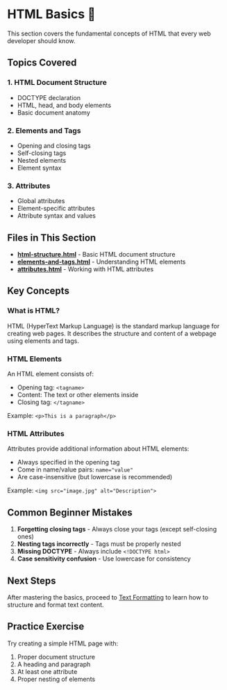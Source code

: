 # HTML Basics 📖

This section covers the fundamental concepts of HTML that every web developer should know.

## Topics Covered

### 1. HTML Document Structure
- DOCTYPE declaration
- HTML, head, and body elements
- Basic document anatomy

### 2. Elements and Tags
- Opening and closing tags
- Self-closing tags
- Nested elements
- Element syntax

### 3. Attributes
- Global attributes
- Element-specific attributes
- Attribute syntax and values

## Files in This Section

- **[html-structure.html](./html-structure.html)** - Basic HTML document structure
- **[elements-and-tags.html](./elements-and-tags.html)** - Understanding HTML elements
- **[attributes.html](./attributes.html)** - Working with HTML attributes

## Key Concepts

### What is HTML?
HTML (HyperText Markup Language) is the standard markup language for creating web pages. It describes the structure and content of a webpage using elements and tags.

### HTML Elements
An HTML element consists of:
- Opening tag: `<tagname>`
- Content: The text or other elements inside
- Closing tag: `</tagname>`

Example: `<p>This is a paragraph</p>`

### HTML Attributes
Attributes provide additional information about HTML elements:
- Always specified in the opening tag
- Come in name/value pairs: `name="value"`
- Are case-insensitive (but lowercase is recommended)

Example: `<img src="image.jpg" alt="Description">`

## Common Beginner Mistakes

1. **Forgetting closing tags** - Always close your tags (except self-closing ones)
2. **Nesting tags incorrectly** - Tags must be properly nested
3. **Missing DOCTYPE** - Always include `<!DOCTYPE html>`
4. **Case sensitivity confusion** - Use lowercase for consistency

## Next Steps

After mastering the basics, proceed to [Text Formatting](../02-text-formatting/) to learn how to structure and format text content.

## Practice Exercise

Try creating a simple HTML page with:
1. Proper document structure
2. A heading and paragraph
3. At least one attribute
4. Proper nesting of elements
